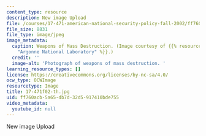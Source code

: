 ```yaml
---
content_type: resource
description: New image Upload
file: /courses/17-471-american-national-security-policy-fall-2002/ff760acb5a65db7d32d5917410bde755_17-471f02-th.jpg
file_size: 8831
file_type: image/jpeg
image_metadata:
  caption: Weapons of Mass Destruction. (Image courtesy of {{% resource_link "76026a0d-f183-4518-b802-a907225e026b"
    "Argonne National Laboratory" %}}.)
  credit: ''
  image-alt: 'Photograph of weapons of mass destruction. '
learning_resource_types: []
license: https://creativecommons.org/licenses/by-nc-sa/4.0/
ocw_type: OCWImage
resourcetype: Image
title: 17-471f02-th.jpg
uid: ff760acb-5a65-db7d-32d5-917410bde755
video_metadata:
  youtube_id: null
---
```

New image Upload